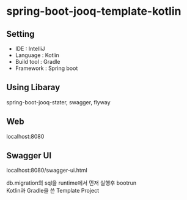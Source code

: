 # spring-boot-jooq-template-kotlin

## Setting
* IDE : IntelliJ
* Language : Kotlin
* Build tool : Gradle
* Framework : Spring boot

## Using Libaray
spring-boot-jooq-stater, swagger, flyway

## Web
localhost:8080

## Swagger UI
localhost:8080/swagger-ui.html

db.migration의 sql을 runtime에서 먼저 실행후 bootrun   
Kotlin과 Gradle을 쓴 Template Project